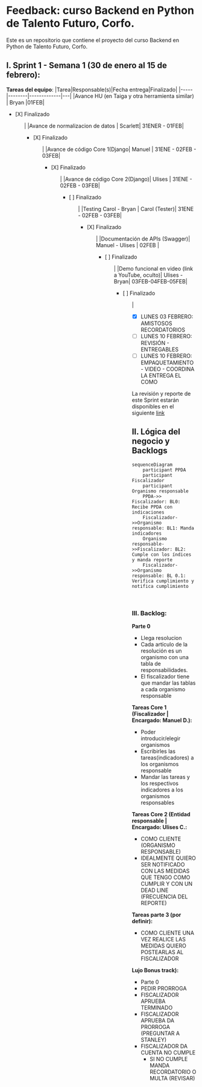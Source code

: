 # Feedback: curso Backend en Python de Talento Futuro, Corfo.

Este es un repositorio que contiene el proyecto del curso Backend en Python de Talento Futuro, Corfo. 

## **I. Sprint 1 - Semana 1 (30 de enero al 15 de febrero):**
**Tareas del equipo**:
|Tarea|Responsable(s)|Fecha entrega|Finalizado|
|-----|--------|-------------|---|
|Avance HU (en Taiga y otra herramienta similar) | Bryan |01FEB|<ul><li> [X] Finalizado</li><ul> |
|Avance de normalizacion de datos | Scarlett| 31ENER - 01FEB| <ul><li> [X] Finalizado</li><ul> |
|Avance de código Core 1(Django| Manuel | 31ENE - 02FEB - 03FEB| <ul><li> [X] Finalizado</li><ul>|
|Avance de código Core 2(Django)| Ulises | 31ENE - 02FEB - 03FEB| <ul><li> [ ] Finalizado</li><ul>|
|Testing Carol - Bryan | Carol (Tester)| 31ENE - 02FEB - 03FEB| <ul><li> [X] Finalizado</li><ul>|
|Documentación de APIs (Swagger)| Manuel - Ulises | 02FEB | <ul><li> [ ] Finalizado</li><ul> |
|Demo funcional en video (link a YouTube, oculto)| Ulises - Bryan| 03FEB-04FEB-05FEB|<ul><li> [ ] Finalizado</li><ul>|

- [X] LUNES 03 FEBRERO: AMISTOSOS RECORDATORIOS 
- [ ] LUNES 10 FEBRERO: REVISIÓN - ENTREGABLES 
- [ ] LUNES 10 FEBRERO: EMPAQUETAMIENTO - VIDEO - COORDINA LA ENTREGA EL COMO 

La revisión y reporte de este Sprint estarán disponibles en el siguiente [link](/administrativo/revisiones)


## **II. Lógica del negocio y Backlogs**

```mermaid
sequenceDiagram
    participant PPDA
    participant Fiscalizador
    participant Organismo responsable
    PPDA->> Fiscalizador: BL0: Recibe PPDA con indicaciones
    Fiscalizador->>Organismo responsable: BL1: Manda indicadores 
    Organismo responsable->>Fiscalizador: BL2: Cumple con los índices y manda reporte
    Fiscalizador->>Organismo responsable: BL 0.1: Verifica cumplimiento y notifica cumplimiento
```


<br>

### **III. Backlog:** 


**Parte 0**
- Llega resolucion
- Cada artículo de la resolución es un organismo con una tabla de responsabilidades.
- El fiscalizador tiene que mandar las tablas a cada organismo responsable

**Tareas Core 1 (Fiscalizador | Encargado: Manuel D.):**
- Poder introducir/elegir organismos
- Escribirles las tareas(indicadores) a los organismos responsable
- Mandar las tareas y los respectivos indicadores a los organismos responsables

**Tareas Core 2 (Entidad responsable | Encargado: Ulises C.:**
- COMO CLIENTE (ORGANISMO RESPONSABLE)
- IDEALMENTE QUIERO SER NOTIFICADO CON LAS MEDIDAS QUE TENGO COMO CUMPLIR
Y CON UN DEAD LINE (FRECUENCIA DEL REPORTE)

**Tareas parte 3 (por definir):**
- COMO CLIENTE UNA VEZ REALICE LAS MEDIDAS QUIERO POSTEARLAS AL FISCALIZADOR

**Lujo Bonus track):**
- Parte 0
- PEDIR PRORROGA
-	FISCALIZADOR APRUEBA TERMINADO
-	FISCALIZADOR APRUEBA DA PRORROGA (PREGUNTAR A STANLEY)
-	FISCALIZADOR DA CUENTA NO CUMPLE
    - SI NO CUMPLE MANDA RECORDATORIO O MULTA (REVISAR)
